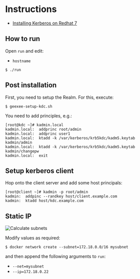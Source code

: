 Instructions
============

* [Installing Kerberos on Redhat 7](https://gist.github.com/ashrithr/4767927948eca70845db)

## How to run

Open `run` and edit:

* `hostname`

```shell
$ ./run
```

## Post installation

First, you need to setup the Realm. For this, execute:

```shell
$ geexee-setup-kdc.sh
```


You need to add principles, e.g.:

```shell
[root@kdc ~]# kadmin.local
kadmin.local:  addprinc root/admin
kadmin.local:  addprinc user1
kadmin.local:  ktadd -k /var/kerberos/krb5kdc/kadm5.keytab kadmin/admin
kadmin.local:  ktadd -k /var/kerberos/krb5kdc/kadm5.keytab kadmin/changepw
kadmin.local:  exit
```

## Setup kerberos client

Hop onto the client server and add some host principals:

```shell
[root@client ~]# kadmin -p root/admin
kadmin:  addpinc --randkey host/client.example.com
kadmin:  ktadd host/kdc.example.com
```

## Static IP

![Calculate subnets](http://jodies.de/ipcalc?host=192.168.250.80&mask1=29&mask2=)

Modify values as required:

```shell
$ docker network create --subnet=172.18.0.0/16 mysubnet
```

and then append the following arguments to `run`:

* `--net=mysubnet`
* `--ip=172.18.0.22`



